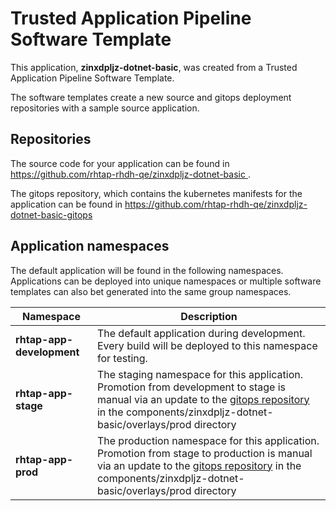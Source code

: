 # Trusted Application Pipeline Software Template

This application, **zinxdpljz-dotnet-basic**, was created from a Trusted Application Pipeline Software Template.

The software templates create a new source and gitops deployment repositories with a sample source application. 

## Repositories

The source code for your application can be found in [https://github.com/rhtap-rhdh-qe/zinxdpljz-dotnet-basic ](https://github.com/rhtap-rhdh-qe/zinxdpljz-dotnet-basic ).
 
The gitops repository, which contains the kubernetes manifests for the application can be found in 
[https://github.com/rhtap-rhdh-qe/zinxdpljz-dotnet-basic-gitops ](https://github.com/rhtap-rhdh-qe/zinxdpljz-dotnet-basic-gitops ) 

## Application namespaces 

The default application will be found in the following namespaces. Applications can be deployed into unique namespaces or multiple software templates can also bet generated into the same group namespaces.  

|  Namespace   |  Description   |  
| -------- | -------- |   
| **rhtap-app-development** | The default application during development. Every build will be deployed to this namespace for testing. | 
| **rhtap-app-stage** | The staging namespace for this application. Promotion from development to stage is manual via an update to the [gitops repository](https://github.com/rhtap-rhdh-qe/zinxdpljz-dotnet-basic-gitops ) in the components/zinxdpljz-dotnet-basic/overlays/prod directory |  
| **rhtap-app-prod** | The production namespace for this application. Promotion from stage to production is manual via an update to the [gitops repository](https://github.com/rhtap-rhdh-qe/zinxdpljz-dotnet-basic-gitops ) in the components/zinxdpljz-dotnet-basic/overlays/prod directory | 